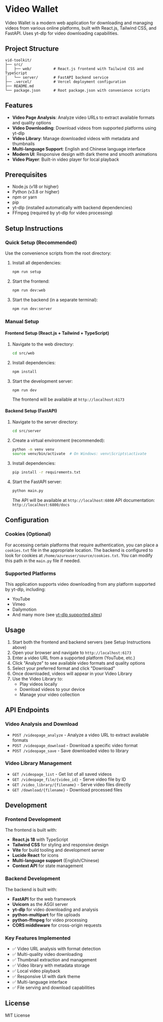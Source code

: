 # Video Wallet

Video Wallet is a modern web application for downloading and managing videos from various online platforms, built with React.js, Tailwind CSS, and FastAPI. Uses yt-dlp for video downloading capabilities.

## Project Structure

```
vid-toolkit/
├── src/
│   ├── web/          # React.js frontend with Tailwind CSS and TypeScript
│   └── server/       # FastAPI backend service
├── .vercel/          # Vercel deployment configuration
├── README.md
└── package.json      # Root package.json with convenience scripts
```

## Features

- **Video Page Analysis**: Analyze video URLs to extract available formats and quality options
- **Video Downloading**: Download videos from supported platforms using yt-dlp
- **Video Library**: Manage downloaded videos with metadata and thumbnails
- **Multi-language Support**: English and Chinese language interface
- **Modern UI**: Responsive design with dark theme and smooth animations
- **Video Player**: Built-in video player for local playback

## Prerequisites

- Node.js (v18 or higher)
- Python (v3.8 or higher)
- npm or yarn
- pip
- yt-dlp (installed automatically with backend dependencies)
- FFmpeg (required by yt-dlp for video processing)

## Setup Instructions

### Quick Setup (Recommended)

Use the convenience scripts from the root directory:

1. Install all dependencies:
   ```bash
   npm run setup
   ```

2. Start the frontend:
   ```bash
   npm run dev:web
   ```

3. Start the backend (in a separate terminal):
   ```bash
   npm run dev:server
   ```

### Manual Setup

#### Frontend Setup (React.js + Tailwind + TypeScript)

1. Navigate to the web directory:
   ```bash
   cd src/web
   ```

2. Install dependencies:
   ```bash
   npm install
   ```

3. Start the development server:
   ```bash
   npm run dev
   ```

   The frontend will be available at `http://localhost:6173`

#### Backend Setup (FastAPI)

1. Navigate to the server directory:
   ```bash
   cd src/server
   ```

2. Create a virtual environment (recommended):
   ```bash
   python -m venv venv
   source venv/bin/activate  # On Windows: venv\Scripts\activate
   ```

3. Install dependencies:
   ```bash
   pip install -r requirements.txt
   ```

4. Start the FastAPI server:
   ```bash
   python main.py
   ```

   The API will be available at `http://localhost:6800`
   API documentation: `http://localhost:6800/docs`

## Configuration

### Cookies (Optional)

For accessing certain platforms that require authentication, you can place a `cookies.txt` file in the appropriate location. The backend is configured to look for cookies at `/home/azureuser/source/cookies.txt`. You can modify this path in the `main.py` file if needed.

### Supported Platforms

This application supports video downloading from any platform supported by yt-dlp, including:
- YouTube
- Vimeo
- Dailymotion
- And many more (see [yt-dlp supported sites](https://github.com/yt-dlp/yt-dlp/blob/master/supportedsites.md))

## Usage

1. Start both the frontend and backend servers (see Setup Instructions above)
2. Open your browser and navigate to `http://localhost:6173`
3. Enter a video URL from a supported platform (YouTube, etc.)
4. Click "Analyze" to see available video formats and quality options
5. Select your preferred format and click "Download"
6. Once downloaded, videos will appear in your Video Library
7. Use the Video Library to:
   - Play videos locally
   - Download videos to your device
   - Manage your video collection

## API Endpoints

### Video Analysis and Download
- `POST /videopage_analyze` - Analyze a video URL to extract available formats
- `POST /videopage_download` - Download a specific video format
- `POST /videopage_save` - Save downloaded video to library

### Video Library Management
- `GET /videopage_list` - Get list of all saved videos
- `GET /videopage_file/{video_id}` - Serve video file by ID
- `GET /video_library/{filename}` - Serve video files directly
- `GET /download/{filename}` - Download processed files

## Development

### Frontend Development

The frontend is built with:
- **React.js 18** with TypeScript
- **Tailwind CSS** for styling and responsive design
- **Vite** for build tooling and development server
- **Lucide React** for icons
- **Multi-language support** (English/Chinese)
- **Context API** for state management

### Backend Development

The backend is built with:
- **FastAPI** for the web framework
- **Uvicorn** as the ASGI server
- **yt-dlp** for video downloading and analysis
- **python-multipart** for file uploads
- **python-ffmpeg** for video processing
- **CORS middleware** for cross-origin requests

### Key Features Implemented

- ✅ Video URL analysis with format detection
- ✅ Multi-quality video downloading
- ✅ Thumbnail extraction and management
- ✅ Video library with metadata storage
- ✅ Local video playback
- ✅ Responsive UI with dark theme
- ✅ Multi-language interface
- ✅ File serving and download capabilities

## License

MIT License